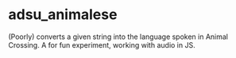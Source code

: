 # adsu_animalese
(Poorly) converts a given string into the language spoken in Animal Crossing. A for fun experiment, working with audio in JS.
